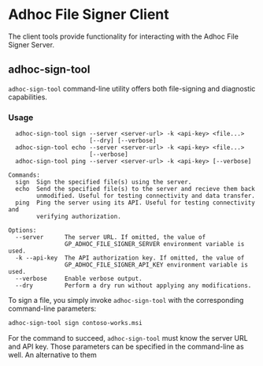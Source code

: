 # Adhoc File Signer Client

The client tools provide functionality for interacting with the Adhoc File Signer Server.

## adhoc-sign-tool

`adhoc-sign-tool` command-line utility offers both file-signing and diagnostic capabilities.

### Usage
```
  adhoc-sign-tool sign --server <server-url> -k <api-key> <file...>
                       [--dry] [--verbose]
  adhoc-sign-tool echo --server <server-url> -k <api-key> <file...>
                       [--verbose]
  adhoc-sign-tool ping --server <server-url> -k <api-key> [--verbose]

Commands:
  sign  Sign the specified file(s) using the server.
  echo  Send the specified file(s) to the server and recieve them back
        unmodified. Useful for testing connectivity and data transfer.
  ping  Ping the server using its API. Useful for testing connectivity and
        verifying authorization.

Options:
  --server      The server URL. If omitted, the value of
                GP_ADHOC_FILE_SIGNER_SERVER environment variable is used.
  -k --api-key  The API authorization key. If omitted, the value of
                GP_ADHOC_FILE_SIGNER_API_KEY environment variable is used.
  --verbose     Enable verbose output.
  --dry         Perform a dry run without applying any modifications.
```

To sign a file, you simply invoke `adhoc-sign-tool` with the corresponding command-line parameters:

```sh
adhoc-sign-tool sign contoso-works.msi
```

For the command to succeed, `adhoc-sign-tool` must know the server URL and API key.
Those parameters can be specified in the command-line as well. An alternative to them
